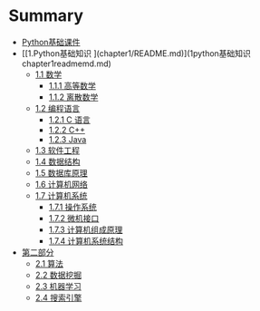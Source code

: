 # Summary

* [Python基础课件](README.md)
* \[\[1.Python基础知识
\]\(chapter1\/README.md\)\]\(1python基础知识
chapter1readmemd.md\)
    * [1.1 数学](chapter1/math/math.md)
        * [1.1.1 高等数学](chapter1/math/advance.md)
        * [1.1.2 离散数学](chapter1/math/lisan.md)
    * [1.2 编程语言](chapter1/program/program.md)
        * [1.2.1 C 语言](chapter1/program/c.md)
        * [1.2.2 C++](chapter1/program/c++.md)
        * [1.2.3 Java](chapter1/program/java.md)
    * [1.3 软件工程](chapter1/software/software.md)
    * [1.4 数据结构](chapter1/data_structure/data_structure.md)
    * [1.5 数据库原理](chapter1/database/database.md)
    * [1.6 计算机网络](chapter1/network/compute_network.md)
    * [1.7 计算机系统](chapter1/system/compute_system.md)
        * [1.7.1 操作系统](chapter1/system/operating.md)
        * [1.7.2 微机接口](chapter1/system/interface.md)
        * [1.7.3 计算机组成原理](chapter1/system/comprise.md)
        * [1.7.4 计算机系统结构](chapter1/system/system_structure.md)
* [第二部分](chapter2/README.md)
    * [2.1 算法](chapter2/algorithm/algorithm.md)
    * [2.2 数据挖掘](chapter2/data_mining/data_mining.md)
    * [2.3 机器学习](chapter2/learning/machine_learning.md)
    * [2.4 搜索引擎](chapter2/search/search_engine.md)

